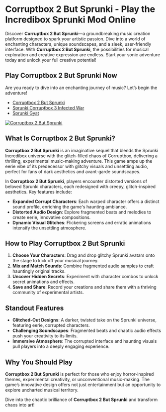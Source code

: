 # Corruptbox 2 But Sprunki - Play the Incredibox Sprunki Mod Online  

Discover **Corruptbox 2 But Sprunki**—a groundbreaking music creation platform designed to spark your artistic passion. Dive into a world of enchanting characters, unique soundscapes, and a sleek, user-friendly interface. With **Corruptbox 2 But Sprunki**, the possibilities for musical exploration and creative expression are endless. Start your sonic adventure today and unlock your full creative potential!

## Play Corruptbox 2 But Sprunki Now
Are you ready to dive into an enchanting journey of music? Let’s begin the adventure!

- [Corruptbox 2 But Sprunki](https://sprunkisinner.org/corruptbox-2-but-sprunki)
- [Sprunki Corruptbox 3 Infected War](https://sprunkisinner.org/sprunki-corruptbox-3-infected-war)
- [Sprunki Gyat](https://sprunkisinner.org/sprunki-gyat)


[![Corruptbox 2 But Sprunki](https://sprunkisinner.org/_nuxt/corruptbox-2-but-sprunki.Dd6y891n.jpg)](https://sprunkisinner.org/corruptbox-2-but-sprunki)


## What Is Corruptbox 2 But Sprunki?  

**Corruptbox 2 But Sprunki** is an imaginative sequel that blends the Sprunki Incredibox universe with the glitch-filled chaos of Corruptbox, delivering a thrilling, experimental music-making adventure. This game amps up the eerie vibe of its predecessor with glitchy visuals and unsettling audio, perfect for fans of dark aesthetics and avant-garde soundscapes.  

In **Corruptbox 2 But Sprunki**, players encounter distorted versions of beloved Sprunki characters, each redesigned with creepy, glitch-inspired aesthetics. Key features include:  

- **Expanded Corrupt Characters**: Each warped character offers a distinct sound profile, enriching the game's haunting ambiance.  
- **Distorted Audio Design**: Explore fragmented beats and melodies to create eerie, innovative compositions.  
- **Dynamic Visual Glitches**: Flickering screens and erratic animations intensify the unsettling atmosphere.  


## How to Play Corruptbox 2 But Sprunki  

1. **Choose Your Characters**: Drag and drop glitchy Sprunki avatars onto the stage to kick off your musical journey.  
2. **Mix and Match Sounds**: Combine fragmented audio samples to craft hauntingly original tracks.  
3. **Uncover Hidden Secrets**: Experiment with character combos to unlock secret animations and effects.  
4. **Save and Share**: Record your creations and share them with a thriving community of experimental artists.  


## Standout Features  

- **Glitched-Out Designs**: A darker, twisted take on the Sprunki universe, featuring eerie, corrupted characters.  
- **Challenging Soundscapes**: Fragmented beats and chaotic audio effects push your creativity to its limits.  
- **Immersive Atmosphere**: The corrupted interface and haunting visuals pull players into a deeply engaging experience.  


## Why You Should Play  

**Corruptbox 2 But Sprunki** is perfect for those who enjoy horror-inspired themes, experimental creativity, or unconventional music-making. The game’s innovative design offers not just entertainment but an opportunity to explore uncharted musical territory.  

Dive into the chaotic brilliance of **Corruptbox 2 But Sprunki** and transform chaos into art!  
